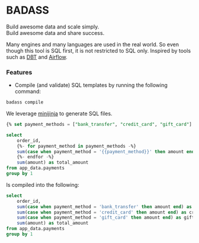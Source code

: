 # BADASS

Build awesome data and scale simply.  
Build awesome data and share success.  

Many engines and many languages are used in the real world. So even though this tool is SQL first, it is not restricted to SQL only.
Inspired by tools such as [DBT](https://github.com/dbt-labs/dbt-core) and [Airflow](https://airflow.apache.org/).  

### Features

- Compile (and validate) SQL templates by running the following command:

```bash
badass compile
```

We leverage [minijinja](https://docs.rs/minijinja/latest/minijinja/) to generate SQL files.

```sql
{% set payment_methods = ["bank_transfer", "credit_card", "gift_card"] %}

select
    order_id,
    {%- for payment_method in payment_methods -%}
    sum(case when payment_method = '{{payment_method}}' then amount end) as {{payment_method}}_amount,
    {%- endfor -%}
    sum(amount) as total_amount
from app_data.payments
group by 1
```

Is compiled into the following:

```sql
select
    order_id,
    sum(case when payment_method = 'bank_transfer' then amount end) as bank_transfer_amount,
    sum(case when payment_method = 'credit_card' then amount end) as credit_card_amount,
    sum(case when payment_method = 'gift_card' then amount end) as gift_card_amount,
    sum(amount) as total_amount
from app_data.payments
group by 1
```

